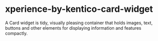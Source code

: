 # xperience-by-kentico-card-widget
A Card widget is tidy, visually pleasing container that holds images, text, buttons and other elements for displaying information and features compactly.
